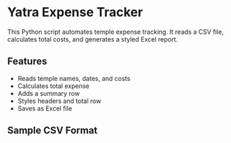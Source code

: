 # Yatra Expense Tracker

This Python script automates temple expense tracking. It reads a CSV file, calculates total costs, and generates a styled Excel report.

## Features
- Reads temple names, dates, and costs
- Calculates total expense
- Adds a summary row
- Styles headers and total row
- Saves as Excel file

## Sample CSV Format
